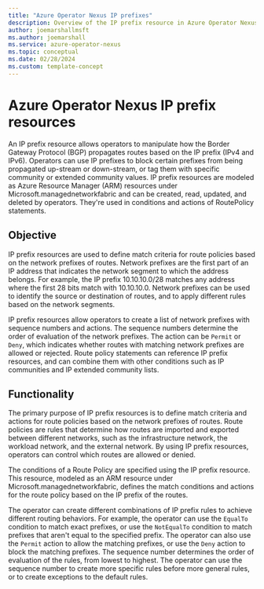 ```yaml
---
title: "Azure Operator Nexus IP prefixes"
description: Overview of the IP prefix resource in Azure Operator Nexus.
author: joemarshallmsft
ms.author: joemarshall
ms.service: azure-operator-nexus
ms.topic: conceptual
ms.date: 02/28/2024
ms.custom: template-concept
---
```


# Azure Operator Nexus IP prefix resources

An IP prefix resource allows operators to manipulate how the Border Gateway Protocol (BGP) propagates routes based on the IP prefix (IPv4 and IPv6). Operators can use IP prefixes to  block certain prefixes from being propagated up-stream or down-stream, or tag them with specific community or extended community values. IP prefix resources are modeled as Azure Resource Manager (ARM) resources under Microsoft.managednetworkfabric and can be created, read, updated, and deleted by operators. They're used in conditions and actions of RoutePolicy statements.

## Objective

IP prefix resources are used to define match criteria for route policies based on the network prefixes of routes. Network prefixes are the first part of an IP address that indicates the network segment to which the address belongs. For example, the IP prefix 10.10.10.0/28 matches any address where the first 28 bits match with 10.10.10.0. Network prefixes can be used to identify the source or destination of routes, and to apply different rules based on the network segments.

IP prefix resources allow operators to create a list of network prefixes with sequence numbers and actions. The sequence numbers determine the order of evaluation of the network prefixes. The action can be `Permit` or `Deny`, which indicates whether routes with matching network prefixes are allowed or rejected. Route policy statements can reference IP prefix resources, and can combine them with other conditions such as IP communities and IP extended community lists.

## Functionality

The primary purpose of IP prefix resources is to define match criteria and actions for route policies based on the network prefixes of routes. Route policies are rules that determine how routes are imported and exported between different networks, such as the infrastructure network, the workload network, and the external network. By using IP prefix resources, operators can control which routes are allowed or denied.

The conditions of a Route Policy are specified using the IP prefix resource. This resource, modeled as an ARM resource under Microsoft.managednetworkfabric, defines the match conditions and actions for the route policy based on the IP prefix of the routes.

The operator can create different combinations of IP prefix rules to achieve different routing behaviors. For example, the operator can use the `EqualTo` condition to match exact prefixes, or use the `NotEqualTo` condition to match prefixes that aren't equal to the specified prefix. The operator can also use the `Permit` action to allow the matching prefixes, or use the `Deny` action to block the matching prefixes. The sequence number determines the order of evaluation of the rules, from lowest to highest. The operator can use the sequence number to create more specific rules before more general rules, or to create exceptions to the default rules.
